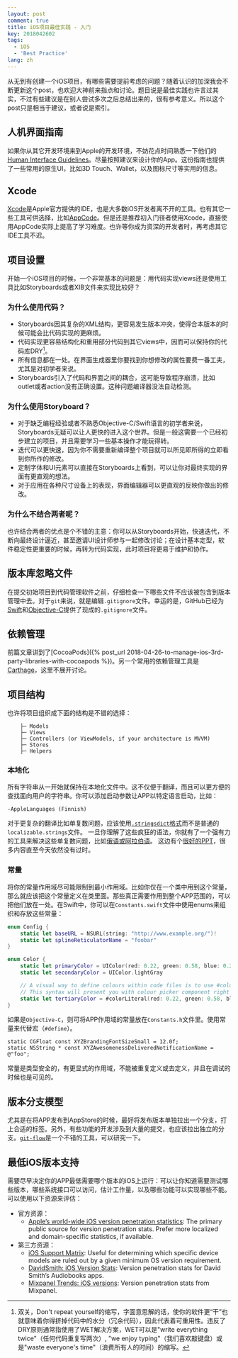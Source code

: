```yaml
---
layout: post
comment: true
title: iOS项目最佳实践 - 入门
key: 2018042602
tags:
  - iOS
  - 'Best Practice'
lang: zh
---
```

从无到有创建一个iOS项目，有哪些需要提前考虑的问题？随着认识的加深我会不断更新这个post，也欢迎大神前来指点和讨论。题目说是最佳实践也许言过其实，不过有些建议是在别人尝试多次之后总结出来的，很有参考意义。所以这个post只是相当于建议，或者说是索引。
## 人机界面指南
如果你从其它开发环境来到Apple的开发环境，不妨花点时间熟悉一下他们的[Human Interface Guidelines](https://developer.apple.com/ios/human-interface-guidelines/)。尽量按照建议来设计你的App。这份指南也提供了一些常用的原生UI，比如3D Touch、Wallet，以及图标尺寸等实用的信息。
## Xcode
[Xcode](https://developer.apple.com/xcode/)是Apple官方提供的IDE，也是大多数iOS开发者离不开的工具。也有其它一些工具可供选择，比如[AppCode](https://www.jetbrains.com/objc/)。但是还是推荐初入门径者使用Xcode，直接使用AppCode实际上提高了学习难度。也许等你成为资深的开发者时，再考虑其它IDE工具不迟。
## 项目设置
开始一个iOS项目的时候，一个非常基本的问题是：用代码实现views还是使用工具比如Storyboards或者XIB文件来实现比较好？

### 为什么使用代码？
* Storyboards因其复杂的XML结构，更容易发生版本冲突，使得合本版本的时候可能会比代码实现的更麻烦。
* 代码实现更容易结构化和重用部分代码到其它views中，因而可以保持你的代码库DRY[^DRY]。
* 所有信息都在一处。在界面生成器里你要找到你想修改的属性要费一番工夫，尤其是对初学者来说。
* Storyboards引入了代码和界面之间的耦合，这可能导致程序崩溃，比如outlet或者action没有正确设置。这种问题编译器没法自动检测。

### 为什么使用Storyboard？
* 对于缺乏编程经验或者不熟悉Objective-C/Swift语言的初学者来说，Storyboards无疑可以让人更快的进入这个世界。但是一般这需要一个已经初步建立的项目，并且需要学习一些基本操作才能玩得转。
* 迭代可以更快速，因为你不需要重新编译整个项目就可以所见即所得的立即看到你所作的修改。
* 定制字体和UI元素可以直接在Storyboards上看到，可以让你对最终实现的界面有更直观的想法。
* 对于应用在各种尺寸设备上的表现，界面编辑器可以更直观的反映你做出的修改。

### 为什么不结合两者呢？
也许结合两者的优点是个不错的主意：你可以从Storyboards开始，快速迭代，不断向最终设计逼近，甚至邀请UI设计师参与一起修改讨论；在设计基本定型，软件稳定性更重要的时候，再转为代码实现，此时项目将更易于维护和协作。

## 版本库忽略文件
在提交初始项目到代码管理软件之前，仔细检查一下哪些文件不应该被包含到版本管理中去。对于`git`来说，就是编辑`.gitignore`文件。幸运的是，GitHub已经为[Swift](https://github.com/github/gitignore/blob/master/Swift.gitignore)和[Objective-C](https://github.com/github/gitignore/blob/master/Objective-C.gitignore)提供了现成的`.gitignore`文件。

## 依赖管理
前篇文章讲到了[CocoaPods]({% post_url 2018-04-26-to-manage-ios-3rd-party-libraries-with-cocoapods %})。另一个常用的依赖管理工具是[Carthage](https://github.com/Carthage/Carthage)，这里不展开讨论。

## 项目结构
也许将项目组织成下面的结构是不错的选择：
```
    ├─ Models
    ├─ Views
    ├─ Controllers (or ViewModels, if your architecture is MVVM)
    ├─ Stores
    ├─ Helpers
```

### 本地化
所有字符串从一开始就保持在本地化文件中。这不仅便于翻译，而且可以更方便的查找面向用户的字符串。你可以添加启动参数让APP以特定语言启动，比如：
```
-AppleLanguages (Finnish)
```
对于更复杂的翻译比如单复数问题，应该使用[`.stringsdict`格式](https://developer.apple.com/library/prerelease/ios/documentation/MacOSX/Conceptual/BPInternational/StringsdictFileFormat/StringsdictFileFormat.html)而不是普通的`localizable.strings`文件。
一旦你理解了这些疯狂的语法，你就有了一个强有力的工具来解决这些单复数问题，比如[俄语或阿拉伯语](http://www.unicode.org/cldr/charts/latest/supplemental/language_plural_rules.html)。
这边有个[很好的PPT](https://speakerdeck.com/hasseg/localization-practicum)，很多内容直至今天依然没有过时。

### 常量
将你的常量作用域尽可能限制到最小作用域。比如你仅在一个类中用到这个常量，那么就应该把这个常量定义在类里面。那些真正需要作用到整个APP范围的，可以把他们放在一处。在Swift中，你可以在`Constants.swift`文件中使用enums来组织和存放这些常量：

```swift
enum Config {
    static let baseURL = NSURL(string: "http://www.example.org/")!
    static let splineReticulatorName = "foobar"
}

enum Color {
    static let primaryColor = UIColor(red: 0.22, green: 0.58, blue: 0.29, alpha: 1.0)
    static let secondaryColor = UIColor.lightGray

    // A visual way to define colours within code files is to use #colorLiteral
    // This syntax will present you with colour picker component right on the code line
    static let tertiaryColor = #colorLiteral(red: 0.22, green: 0.58, blue: 0.29, alpha: 1.0)
}
```

如果是`Objective-C`，则可将APP作用域的常量放在`Constants.h`文件里。使用常量来代替宏（`#define`）。

```objective_c
static CGFloat const XYZBrandingFontSizeSmall = 12.0f;
static NSString * const XYZAwesomenessDeliveredNotificationName = @"foo";
```

常量是类型安全的，有更显式的作用域，不能被重复定义或去定义，并且在调试的时候也是可见的。

## 版本分支模型
尤其是在将APP发布到AppStore的时候，最好将发布版本单独拉出一个分支，打上合适的标签。另外，有些功能的开发涉及到大量的提交，也应该拉出独立的分支。[`git-flow`](https://github.com/nvie/gitflow)是一个不错的工具，可以研究一下。

## 最低iOS版本支持
需要尽早决定你的APP最低需要哪个版本的iOS上运行：可以让你知道需要测试哪些版本，哪些系统接口可以访问，估计工作量，以及哪些功能可以实现哪些不能。
可以使用以下资源来评估：
* 官方资源：
    - [Apple’s world-wide iOS version penetration statistics](https://developer.apple.com/support/app-store/): The primary public source for version penetration stats. Prefer more localized and domain-specific statistics, if available.
* 第三方资源：
    - [iOS Support Matrix](http://iossupportmatrix.com/): Useful for determining which specific device models are ruled out by a given minimum OS version requirement.
    - [DavidSmith: iOS Version Stats](https://david-smith.org/iosversionstats/): Version penetration stats for David Smith’s Audiobooks apps.
    - [Mixpanel Trends: iOS versions](https://mixpanel.com/trends/#report/ios_frag): Version penetration stats from Mixpanel.


[^DRY]: 双关，Don't repeat yourself的缩写，字面意思解的话，使你的软件更“干”也就意味着你得挤掉代码中的水分（冗余代码），因此代表着可重用性。违反了DRY原则通常指使用了WET解决方案，WET可以是"write everything twice"（任何代码重复写两次）, "we enjoy typing"（我们喜欢敲键盘）或是"waste everyone's time"（浪费所有人的时间）的缩写。